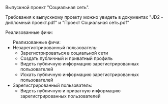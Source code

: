 <p>Выпускной проект "Социальная сеть".</p>
<p>Требования к выпускному проекту можно увидеть в документах "JD2 - дипломный проект.pdf" и "Проект Социальная сеть.pdf"</p>
<p>Реализованные фичи:</p>
<ul>Реализованные фичи:
    <li>Незарегистрированный пользователь:
        <ul>
            <li>Зарегистрироваться в социальной сети</li>
            <li>Создать публичный и приватный профиль</li>
            <li>Видеть публичную информацию зарегистрированных пользователей</li>
            <li>Искать публичную информацию зарегистрированных пользователей</li>
        </ul>
    </li>
    <li>Зарегистрированный пользователь:
        <ul>
            <li>Видеть публичную и приватную информацию зарегистрированных пользователей</li>
        </ul>
    </li>
</ul>